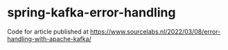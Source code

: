 # spring-kafka-error-handling

Code for article published at https://www.sourcelabs.nl/2022/03/08/error-handling-with-apache-kafka/
